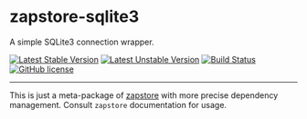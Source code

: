 
zapstore-sqlite3
================

A simple SQLite3 connection wrapper.

[![Latest Stable Version](https://poser.pugx.org/bfitech/zapstore-sqlite3/v/stable)](https://packagist.org/packages/bfitech/zapstore-sqlite3)
[![Latest Unstable Version](https://poser.pugx.org/bfitech/zapstore-sqlite3/v/unstable)](https://packagist.org/packages/bfitech/zapstore-sqlite3)
[![Build Status](https://travis-ci.org/bfitech/zapstore-sqlite3.svg?branch=master)](https://travis-ci.org/bfitech/zapstore-sqlite3)
[![GitHub license](https://img.shields.io/badge/license-MIT-blue.svg)](https://raw.githubusercontent.com/bfitech/zapstore-sqlite3/master/LICENSE)

----

This is just a meta-package of [zapstore](https://github.com/bfitech/zapstore) with
more precise dependency management. Consult `zapstore` documentation for usage.

